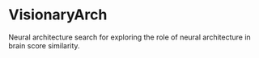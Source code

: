 # VisionaryArch
Neural architecture search for exploring the role of neural architecture in brain score similarity.
